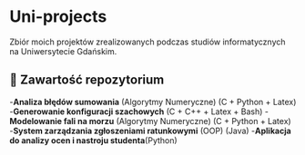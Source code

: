 # Uni-projects

Zbiór moich projektów zrealizowanych podczas studiów informatycznych na Uniwersytecie Gdańskim.  

## 📁 Zawartość repozytorium

-**Analiza błędów sumowania** (Algorytmy Numeryczne) (C + Python + Latex)
-**Generowanie konfiguracji szachowych** (C + C++ + Latex + Bash)
-**Modelowanie fali na morzu** (Algorytmy Numeryczne) (C + Python + Latex)
-**System zarządzania zgłoszeniami ratunkowymi** (OOP) (Java)
-**Aplikacja do analizy ocen i nastroju studenta**(Python)
